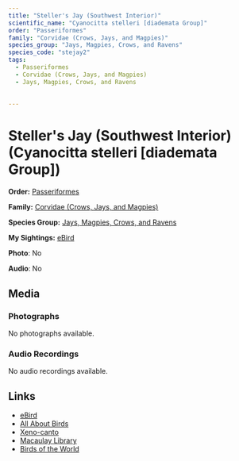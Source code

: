 ```yaml
---
title: "Steller's Jay (Southwest Interior)"
scientific_name: "Cyanocitta stelleri [diademata Group]"
order: "Passeriformes"
family: "Corvidae (Crows, Jays, and Magpies)"
species_group: "Jays, Magpies, Crows, and Ravens"
species_code: "stejay2"
tags: 
  - Passeriformes
  - Corvidae (Crows, Jays, and Magpies)
  - Jays, Magpies, Crows, and Ravens
  
  
---
```


# Steller's Jay (Southwest Interior) (Cyanocitta stelleri [diademata Group])

**Order:** [Passeriformes](/tags/passeriformes)

**Family:** [Corvidae (Crows, Jays, and Magpies)](/tags/corvidae-crows-jays-and-magpies)

**Species Group:** [Jays, Magpies, Crows, and Ravens](/tags/jays-magpies-crows-and-ravens)

**My Sightings:** [eBird](https://ebird.org/lifelist?r=world&time=life&spp=stejay2)

**Photo**: No 

**Audio**: No

## Media
### Photographs
No photographs available.

### Audio Recordings
No audio recordings available.

## Links
* [eBird](https://ebird.org/species/stejay2) 
* [All About Birds](https://www.allaboutbirds.org/guide/stejay2) 
* [Xeno-canto](https://www.xeno-canto.org/species/cyanocitta-stelleri-[diademata-group]) 
* [Macaulay Library](https://search.macaulaylibrary.org/catalog?taxonCode=stejay2&sort=rating_rank_desc)
* [Birds of the World](https://birdsoftheworld.org/bow/species/stejay2)
